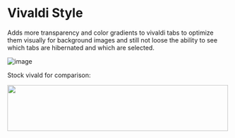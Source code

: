 # Vivaldi Style

Adds more transparency and color gradients to vivaldi tabs to optimize them visually for background images and still not loose the ability to see which tabs are hibernated and which are selected.

![image](https://github.com/user-attachments/assets/3e80a102-2662-47b9-bc71-59d8bf324bb0)

Stock vivald for comparison:

<img src="https://github.com/jnccd/vivaldi-style/assets/19777592/c09d51ec-e8fb-48c9-9f0f-eea9c237ca28" width="500" height="104">
